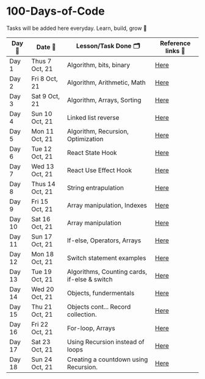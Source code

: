 # 100-Days-of-Code

Tasks will be added here everyday. Learn, build, grow 🚀

| Day 🙈 | Date 📆         | Lesson/Task Done 🗂                           | Reference links 🔗     |
| ------ | --------------- | -------------------------------------------- | ---------------------- |
| Day 1  | Thus 7 Oct, 21  | Algorithm, bits, binary                      | [Here](/codes/Day1.md) |
| Day 2  | Fri 8 Oct, 21   | Algorithm, Arithmetic, Math                  | [Here](/codes/Day2.md) |
| Day 3  | Sat 9 Oct, 21   | Algorithm, Arrays, Sorting                   | [Here](/codes/Day3.md) |
| Day 4  | Sun 10 Oct, 21  | Linked list reverse                          | [Here](/code/Day4.md)  |
| Day 5  | Mon 11 Oct, 21  | Algorithm, Recursion, Optimization           | [Here](/code/Day5.md)  |
| Day 6  | Tue 12 Oct, 21  | React State Hook                             | [Here](/code/Day6.md)  |
| Day 7  | Wed 13 Oct, 21  | React Use Effect Hook                        | [Here](/code/Day7.md)  |
| Day 8  | Thus 14 Oct, 21 | String entrapulation                         | [Here](/code/Day8.md)  |
| Day 9  | Fri 15 Oct, 21  | Array manipulation, Indexes                  | [Here](/code/Day9.md)  |
| Day 10 | Sat 16 Oct, 21  | Array manipulation                           | [Here](/code/Day10.md) |
| Day 11 | Sun 17 Oct, 21  | If-else, Operators, Arrays                   | [Here](/code/Day11.md) |
| Day 12 | Mon 18 Oct, 21  | Switch statement examples                    | [Here](/code/Day12.md) |
| Day 13 | Tue 19 Oct, 21  | Algorithms, Counting cards, if-else & switch | [Here](/code/Day13.md) |
| Day 14 | Wed 20 Oct, 21  | Objects, fundermentals                       | [Here](/code/Day14.md) |
| Day 15 | Thu 21 Oct, 21  | Objects cont... Record collection.           | [Here](/code/Day15.md) |
| Day 16 | Fri 22 Oct, 21  | For-loop, Arrays                             | [Here](/code/Day16.md) |
| Day 17 | Sat 23 Oct, 21  | Using Recursion instead of loops             | [Here](/code/Day17.md) |
| Day 18 | Sun 24 Oct, 21  | Creating a countdown using Recursion.        | [Here](/code/Day18.md) |